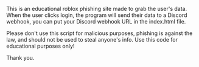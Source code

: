 This is an educational roblox phishing site made to grab the user's data. When the user clicks login, the program will send their data to a Discord webhook, you can put your Discord webhook URL in the index.html file.

Please don't use this script for malicious purposes, phishing is against the law, and should not be used to steal anyone's info. Use this code for educational purposes only!

Thank you.
